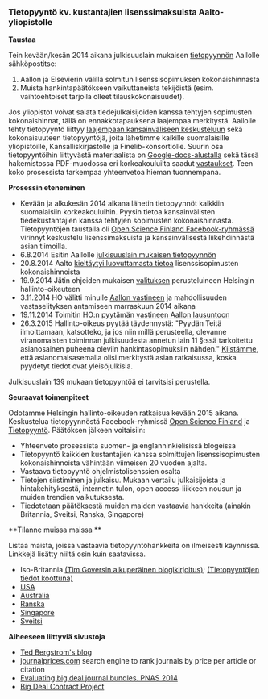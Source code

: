 ### Tietopyyntö kv. kustantajien lisenssimaksuista Aalto-yliopistolle


**Taustaa**  

Tein kevään/kesän 2014 aikana julkisuuslain mukaisen [tietopyynnön](https://docs.google.com/document/d/1iMI9UVHlDXBrw-D0_LmhoFdMM6d_o8WrjiuNXCdFufk/edit) Aallolle sähköpostitse:

 1. Aallon ja Elsevierin välillä solmitun lisenssisopimuksen kokonaishinnasta
 1. Muista hankintapäätökseen vaikuttaneista tekijöistä (esim. vaihtoehtoiset tarjolla olleet tilauskokonaisuudet).

Jos yliopistot voivat salata tiedejulkaisijoiden kanssa tehtyjen sopimusten kokonaishinnat, tällä on ennakkotapauksena laajempaa merkitystä. Aallolle tehty tietopyyntö liittyy [laajempaan kansainväliseen keskusteluun](http://gowers.wordpress.com/2014/04/24/elsevier-journals-some-facts/) sekä kokonaisuuteen tietopyyntöjä, joita lähetimme kaikille suomalaisille yliopistoille, Kansalliskirjastolle ja Finelib-konsortiolle. Suurin osa tietopyyntöihin liittyvästä materiaalista on [Google-docs-alustalla](https://drive.google.com/?authuser=0#folders/0BzpjC35str8vUkpaTnFvZUNZV0k) sekä tässä hakemistossa PDF-muodossa eri korkeakouluilta saadut [vastaukset](vastaukset). Teen koko prosessista tarkempaa yhteenvetoa hieman tuonnempana.


**Prosessin eteneminen**

 * Kevään ja alkukesän 2014 aikana lähetin tietopyynnöt kaikkiin suomalaisiin korkeakouluihin. Pyysin tietoa kansainvälisten tiedekustantajien kanssa tehtyjen sopimusten kokonaishinnasta. Tietopyyntöjen taustalla oli [Open Science Finland Facebook-ryhmässä](https://www.facebook.com/groups/241398182642057/permalink/411482855633588/) virinnyt keskustelu lisenssimaksuista ja kansainvälisestä liikehdinnästä asian tiimoilla.
 * 6.8.2014 Esitin Aallolle [julkisuuslain mukaisen tietopyynnön](https://github.com/okffi-science/2014-tietopyynto-lisenssimaksut/blob/master/tietopyynnot/20140806-Tietopyynto-taydennetty.pdf)
 * 20.8.2014 Aalto [kieltäytyi luovuttamasta tietoa](HallintoOikeus/20140820-Aalto-Vastine.pdf) lisenssisopimusten kokonaishinnoista
 * 19.9.2014 Jätin ohjeiden mukaisen [valituksen](HallintoOikeus/20140919-Valitus-HO-Lahti.pdf) perusteluineen Helsingin hallinto-oikeuteen 
 * 3.11.2014 HO välitti minulle [Aallon vastineen](HallintoOikeus/20141103-AaltoVastineHO1.pdf) ja mahdollisuuden vastaselityksen antamiseen marraskuun 2014 aikana 
 * 19.11.2014 Toimitin HO:n pyytämän [vastineen Aallon lausuntoon](https://github.com/okffi-science/2014-tietopyynto-lisenssimaksut/blob/master/HallintoOikeus/20141118/20141119-Vastaselitys-LeoLahti-HHO.pdf?raw=true)
 * 26.3.2015 Hallinto-oikeus pyytää täydennystä: "Pyydän Teitä ilmoittamaan, katsotteko, ja jos niin millä perusteella, olevanne viranomaisten toiminnan julkisuudesta annetun lain 11 §:ssä tarkoitettu asianosainen puheena oleviin hankintasopimuksiin nähden." [Kiistämme](HallintoOikeus/20150326-Taydennyspyynto.pdf), että asianomaisasemalla olisi merkitystä asian ratkaisussa, koska pyydetyt tiedot ovat yleisöjulkisia. 

Julkisuuslain 13§ mukaan tietopyyntöä ei tarvitsisi perustella.


**Seuraavat toimenpiteet**  

Odotamme Helsingin hallinto-oikeuden ratkaisua kevään 2015 aikana. Keskustelua tietopyynnöstä Facebook-ryhmissä [Open Science Finland](https://www.facebook.com/groups/241398182642057/permalink/411482855633588/) ja [Tietopyyntö](https://www.facebook.com/groups/tietopyynto/permalink/432307966946322/). Päätöksen jälkeen voitaisiin:

 * Yhteenveto prosessista suomen- ja englanninkielisissä blogeissa
 * Tietopyyntö kaikkien kustantajien kanssa solmittujen
   lisenssisopimusten kokonaishinnoista vähintään viimeisen 20 vuoden
   ajalta. 
 * Vastaava tietopyyntö ohjelmistolisenssien osalta
 * Tietojen siistiminen ja julkaisu. Mukaan vertailu
   julkaisijoista ja hintakehityksestä, internetin tulon, open
   access-liikkeen nousun ja muiden trendien vaikutuksesta.
 * Tiedotetaan päätöksestä muiden maiden vastaavia hankkeita (ainakin
   Britannia, Sveitsi, Ranska, Singapore)


**Tilanne muissa maissa **

Listaa maista, joissa vastaavia tietopyyntöhankkeita on ilmeisesti käynnissä. Linkkejä lisätty niiltä osin kuin saatavissa.

 * Iso-Britannia [(Tim Goversin alkuperäinen blogikirjoitus)](https://gowers.wordpress.com/2014/04/24/elsevier-journals-some-facts/); [(Tietopyyntöjen tiedot koottuna)](http://blogs.lse.ac.uk/impactofsocialsciences/2014/10/15/foi-requests-uncover-lack-of-transparency/)
 * [USA](http://blogs.lse.ac.uk/impactofsocialsciences/2014/08/12/secrets-of-the-big-deal-journal-pricing/)
 * [Australia]()
 * [Ranska]()
 * [Singapore]()
 * [Sveitsi]()

**Aiheeseen liittyviä sivustoja**
 * [Ted Bergstrom's blog](http://www.econ.ucsb.edu/~tedb/Journals/jpricing.html)
 * [journalprices.com](http://www.journalprices.com/) search engine to rank journals by price per article or citation
 * [Evaluating big deal journal bundles. PNAS 2014](http://www.econ.ucsb.edu/~tedb/Journals/PNAS-2014-Bergstrom-1403006111.pdf)
 * [Big Deal Contract Project](http://www.econ.ucsb.edu/~tedb/Journals/BundleContracts.html)
